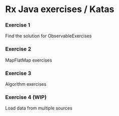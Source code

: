 # Rx Java exercises / Katas

### Exercise 1
Find the solution for ObservableExercises

### Exercise 2
MapFlatMap exercises

### Exercise 3
Algorithm exercises

### Exercise 4 (WIP)
Load data from multiple sources